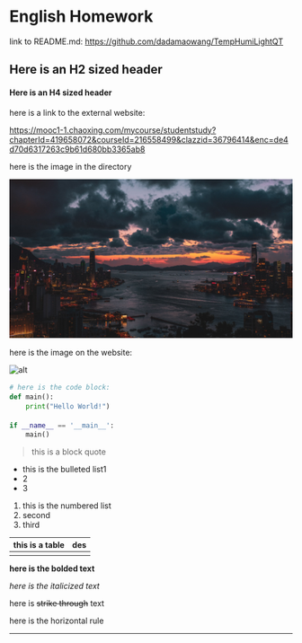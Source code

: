 # English Homework

link to README.md: https://github.com/dadamaowang/TempHumiLightQT

## Here is an  H2 sized header

#### Here is an H4 sized header

here is a link to the external website:

https://mooc1-1.chaoxing.com/mycourse/studentstudy?chapterId=419658072&courseId=216558499&clazzid=36796414&enc=de4d70d6317263c9b61d680bb3365ab8

here is the image in the directory

![git](https://github.com/dadamaowang/TempHumiLightQT/blob/main/git.jpg)

here is the image on the website:

![alt](https://github.com/kevinlq/SmartHome-Qt/blob/master/images/login/skin.png)

```python
# here is the code block:
def main():
    print("Hello World!")
 
if __name__ == '__main__':
    main()
```



> this is a block quote



- this is the bulleted list1
- 2
- 3

1. this is the numbered list
2. second
3. third

| this is a table | des  |
| --------------- | ---- |
|                 |      |



__here is the bolded text__

_here is the italicized text_

here is ~~strike through~~ text



here is the horizontal rule

***

